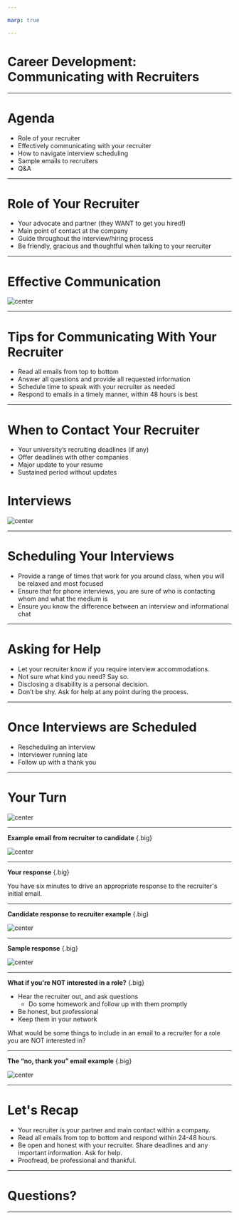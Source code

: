 ```yaml
---

marp: true

---
```


<style>
img[alt~="center"] {
  display: block;
  margin: 0 auto;
}
</style>

# Career Development: Communicating with Recruiters

<!--
Who has had experience working with a recruiter? What was the process like?

Did you ever experience uncertainty about how often you should reach out to your recruiter or what you should/shouldn’t share? 

Hopefully this discussion will clear up some of that uncertainty and provide you with some best practices for communicating with recruiters that you can apply when you work with a recruiter next. Whether you’ve never worked with a recruiter or have worked with many, this session is for you. Let’s get started!
-->

---

# Agenda

* Role of your recruiter
* Effectively communicating with your recruiter
* How to navigate interview scheduling
* Sample emails to recruiters
* Q&A

<!--
First we’ll go over the role your recruiter serves in your hiring process. Their exact job responsibilities can vary by employer but are generally similar. Then we’ll talk about how to effectively communicate with your recruiter and how to navigate all the minor and major details of scheduling and participating in interviews. Then we’ll close out with some sample emails to bring more color to our discussion and Q&A.
-->

---

# Role of Your Recruiter

* Your advocate and partner (they WANT to get you hired!)
* Main point of contact at the company
* Guide throughout the interview/hiring process
* Be friendly, gracious and thoughtful when talking to your recruiter

<!--
* Your recruiter is your advocate and partner.  Be kind, respectful, friendly, and honest in your communications. They’re there to help you, provide you with resources, and guide you through the interview and hiring processes.
* While you may also be in touch with a hiring manager, your recruiter is typically your main point of contact during an interview process with a company. Make sure to keep them in the loop with any updates that affect your candidacy.
* Your recruiter will also keep you updated, so keep an eye on your inbox! You should always respond to your recruiter within 48 hours.
* Tip: It’s always good to express your thanks and show your appreciation. Your recruiters work hard to ensure your process is as informative, timely, and smooth as possible. Show your positivity and gratitude. It can go a long way!
-->

---

# Effective Communication

![center](res/commrecruiter01.jpg)

<!--
Let’s move on to some guidelines for effectively communicating with your recruiter.

Image Details:
* [commrecruiter01.jpg](https://unsplash.com/photos/3Mhgvrk4tjM): Unsplash License
-->

---

# Tips for Communicating With Your Recruiter 

* Read all emails from top to bottom
* Answer all questions and provide all requested information
* Schedule time to speak with your recruiter as needed
* Respond to emails in a timely manner, within 48 hours is best

<!--
It is important to follow these tips when communicating with recruiters:
* Read all emails from top to bottom: Recruiter emails often have a lot of information in them, and they don’t want you to miss anything. Be sure to scroll down and look for FAQs in case they’ve included them. Save your emails with recruiters to refer back to them as needed. Also, be sure to read through all links or attached materials.
* Answer all the questions and provide all requested information to save time; a lot of inefficiency is caused by emailing back and forth unnecessarily, and you don’t want to slow down your process if you can avoid it.
* Some recruiters will have a link to their calendars in their emails so you can choose a good time that works best for you. Otherwise, they will ask you for your availability. Be aware of times zones and make explicit plans. Make sure the contact details you provide are accurate and that it is clear who will be contacting whom if you connect over phone or video.
* Recruiters try to respond to candidates as soon as possible. It’s important you do the same! Things can move pretty quickly, and you want to ensure you are keeping your recruiter posted with the most updated information possible. At the same time, you want to be mindful of work/life balance; recruiters won’t be responding to emails late at night or during weekends and holidays.
-->

---

# When to Contact Your Recruiter

* Your university’s recruiting deadlines (if any)
* Offer deadlines with other companies
* Major update to your resume
* Sustained period without updates

<!--
Students often ask, “Should I update my recruiter about that?” Here are some guidelines for when you definitely want to communicate with your recruiter:

* University deadlines: Some universities have specific guidelines on when its students are permitted to accept internship or full-time job offers. These guidelines exist to serve you and make sure you have sufficient time to make the best decision for yourself. Check to see if your university has NACE guidelines, and mark your calendar accordingly.
* Company deadlines: If you’re interviewing with another company and receive an offer, let your recruiter know. You’ll hear recruiters refer to this as a “competing offer.” Having a competing offer can sometimes speed up the offer process at the other places where you’re interviewing. It would be a shame if you had to accept an offer with other possibilities on the table, so it’s important to be transparent with your recruiter to let them know if you have other offers or may soon.
* Major update on your resume (e.g., new skill, award, conference, publication, etc.). Update your resume and send it as a PDF.
* When you haven’t heard from your recruiter in a while (2+ weeks), you can reach out to check in and see if any progress has been made on their end or if they need anything from you.

TIP: Always be truthful, open, and honest with your recruiter. If they have the full picture of your status and options, they can guide your process with their company more comprehensively.

-->

# Interviews

![center](res/commrecruiter02.jpg)

<!--
Now let’s move on to scheduling and completing interviews at a company.

Image Details:
* [commrecruiter02.jpg](https://unsplash.com/photos/YXemfQiPR_E): Unsplash License
-->

---

# Scheduling Your Interviews

* Provide a range of times that work for you around class, when you will be relaxed and most focused
* Ensure that for phone interviews, you are sure of who is contacting whom and what the medium is
* Ensure you know the difference between an interview and informational chat

<!--
* At most companies, recruiters will schedule your interviews, or they will introduce you to a recruiting coordinator. Oftentimes recruiting coordinators partner with recruiters and candidates to schedule your interviews.
* Generally companies interview between 10am-4pm PST, Monday through Friday.
  * Everyone wants you to feel comfortable and at your best.
  * Provide times that work for you and your class schedule.
  * Make sure you know the format of any interview, as well as who will be contacting whom and when. If you’ll be using a format you’re not that familiar with, like coding on a Google Doc, then you should practice coding in a Google Doc.
* Sometimes, depending on the company, a recruiter or someone else in the company may want to start with an informational chat before jumping into official interviews. These will usually consist of talking about the role, company, and your resume. Ensure you have your resume in front of you and can speak about the experiences you want to highlight most. Also, it is so important that you do some basic research on the company. It’s common in an informational session to be asked about your knowledge about the company, your willingness to relocate, and what interests you about working there. Be ready to answer very general questions meant to show you are serious about the job hunt.
-->

---

# Asking for Help

* Let your recruiter know if you require interview accommodations.
* Not sure what kind you need? Say so.
* Disclosing a disability is a personal decision.
* Don’t be shy. Ask for help at any point during the process.

<!--
* Companies should be committed to providing equal opportunities for everyone throughout their hiring process.
* If you’re not sure what type of accommodations you might need, that's ok. Many companies have a specialist or team that will work directly to identify what types of accommodations you might require. If a company is too small to have a designated person or team for this important task, they should have a contractor or consultant who can assist.
* Disclosing a disability or need for an accommodation is a personal decision. Ultimately the decision of whether or not to disclose is up to you, but you want to do everything you can to perform well in your interview and get the job or internship. Recruiters want that for you, too.
-->

---

# Once Interviews are Scheduled

* Rescheduling an interview
* Interviewer running late
* Follow up with a thank you

<!--
Rescheduling an interview
* If an interview absolutely needs to be rescheduled, let your recruiter and recruiting coordinator know on one email as soon as possible. It’s best practice to reply all to the email where your interview was originally scheduled.
* Keep rescheduling to a minimum. If you’re sick or there’s an emergency, rescheduling is warranted. But once your interview date is set, make sure to prepare yourself for that day.
* Rescheduling multiple times might make you more anxious, so it’s generally best to stick with your originally planned interview date.

Interviewer is late
* You’re waiting to start your interview and your interviewer is late. What do you do? Wait about 5-10 minutes. Interviewers are often going from meeting to meeting, and conference rooms may not be booked near each other. After 5-10 minutes, email your recruiter and recruiting coordinator (once again, on the same email thread), and let them know you haven’t heard from your interviewer yet. They’ll sort out what’s going on.

Thank you
* Most recruiters can’t share interviewers’ contact information with you directly, but feel free to send a note to your recruiter to pass along to your interviewer.
* It’s always nice to thank your recruiting coordinator and recruiter for their help prepping you and getting you scheduled.
-->

---

# Your Turn

![center](res/commrecruiter03.jpg)

<!--
Now that we’ve gone over some important information to consider when working with your recruiter, let’s put these best practices to use!

Source: Photo by NeONBRAND on Unsplash
Image Details:
* [commrecruiter03.jpg](https://unsplash.com/photos/IhsaTDKzdwg): Unsplash License
-->

---

**Example email from recruiter to candidate** {.big}

![center](res/commrecruiter04.png)

<!--

*Have 1-2 student volunteers read this email from a recruiter out loud to the class.*

Image Details:
* [commrecruiter04.png](https://opensource.google/docs/copyright/): Copyright Google
-->

---

**Your response** {.big}

You have six minutes to drive an appropriate response to the recruiter's initial email.

<!--
Now, take six minutes to draft an appropriate response to your recruiter, Clarissa. I’ll switch the screen back so you can reference it while you type. 

*Revert to previous slide.*

*Give students six minutes to write and then ask for 1-2 student volunteers to read their versions. Highlight 1-2 things students did well in their response.*
-->

---

**Candidate response to recruiter example** {.big)

![center](res/commrecruiter05.png)

<!--
Now that we’ve read an email exchange between a recruiter and candidate, take a look at this candidate’s response to their recruiter. Can you point out what’s wrong with the candidate’s response or what’s missing in this scenario? 

*Response should include:
* The initial email from the recruiter states that there will be two technical interviews - remember to read all emails from top to bottom!
* Availability for interviews is given in EST, not PST like the recruiter requested.
* Availability for interviews is outside of general workings hours (late in the evening and on a Saturday).
* Screenshot of transcript is pasted in body of email. Recruiter requested a PDF of both transcript and resume
* Availability should be specific: for example, list dates as Tuesday, May 29
* The initial email from the recruiter says that the project questionnaire will be sent out within 24-48 hours. This usually means business hours. If you still haven’t received it within 48 business hours, you should reach out to your recruiter then.
* Don’t expect an immediate response especially when it’s outside of our general working hours. Notice that this person was replying to their recruiter very early hours in EST. Remember, Googlers try to get back to everyone within 24 hours.
* This person is sending multiple emails back to back. While it’s not necessarily a bad thing, it isn’t preferred for most recruiters. Keep your emails clear and concise.
* It’s always nice to sign off with a thank you and your name! Be friendly!

Image Details:
* [commrecruiter05.png](https://opensource.google/docs/copyright/): Copyright Google
-->

---

**Sample response** {.big}

![center](res/commrecruiter06.png)

<!--
Here’s a good example of a positive response from a candidate to a recruiter. What are some things Jane did well here? 

Image Details:
* [commrecruiter06.png](https://opensource.google/docs/copyright/): Copyright Google
-->

---

**What if you're NOT interested in a role?** {.big}

* Hear the recruiter out, and ask questions
    * Do some homework and follow up with them promptly
* Be honest, but professional
* Keep them in your network

What would be some things to include in an email to a recruiter for a role you are NOT interested in?

<!--
* If a recruiter contacts you out of the blue, you should respond at least once. Ask clarifying questions and do some homework to see if the role is at all a good match for you. You don’t want them to waste your time, but don’t waste theirs, either.
* It may not be the perfect role, but if it is at all interesting to you, you should go forward. You’ll learn a lot through the application process.
* If an opportunity truly is not for you, you should respond honestly and courteously. You don’t have to write a long email or provide too much detail, but you can definitely feel free to give some feedback and you should follow up promptly.
* It is not good professional etiquette to not respond, nor to lie. For example, don’t say you have a job if you don’t.
* Remember you are still looking for a role and that people move around a lot. This recruiter could end up in a role or company years from now that could be your dream job, so you don’t want to burn bridges. Be polite, and if it seems like a good opportunity, you can ask to connect on LinkedIn or to be kept in mind for future roles that may be a better fit.

What would be some things to include in an email to a recruiter for a role you are NOT interested in? 
-->

---

**The “no, thank you” email example** {.big}

![center](res/commrecruiter07.png)

<!--
This could be sent as an email or copied and pasted into LinkedIn messages. Just remember best practices of spelling the recruiter’s name correctly and making sure details are correct. If you want to connect over LinkedIn or otherwise, keep this person in your contacts (even if this role is not a good fit at this time), and then follow up promptly on doing so. Keep it brief. Even if you give a specific detail on why this is not a fit, you don’t have to get too specific. Remember that it is not okay to lie, so keep it honest and courteous.

Image Details:
* [commrecruiter07.png](https://opensource.google/docs/copyright/): Copyright Google
-->

---

# Let's Recap

* Your recruiter is your partner and main contact within a company.
* Read all emails from top to bottom and respond within 24-48 hours.
* Be open and honest with your recruiter. Share deadlines and any important information. Ask for help.
* Proofread, be professional and thankful.

<!--
Don’t forget you and your recruiter both want you to have a clear, efficient, and overall great hiring process, regardless of whether or not the job is a best fit for you. They are your advocate. Be sure you read all aspects of the emails they send you, links included, and respond to their emails within 48 hours at the latest. Be transparent with them about your offers and ask for help when you need it or when you feel uncertain about something. Be professional and be grateful for their time and work with you.
-->

---

# Questions?

<!--
Thank you all so much for participating today. What remaining questions do you have?
-->

---
